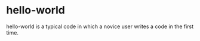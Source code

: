 # hello-world
hello-world is a typical code in which a novice user writes a code in the first time.
